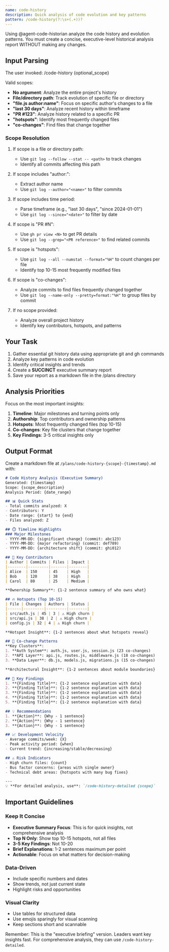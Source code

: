 ```yaml
---
name: code-history
description: Quick analysis of code evolution and key patterns
pattern: /code-history(?:\s+(.+))?
---
```


Using @agent-code-historian analyze the code history and evolution patterns. You must create a concise, executive-level historical analysis report WITHOUT making any changes.

## Input Parsing
The user invoked: /code-history {optional_scope}

Valid scopes:
- **No argument**: Analyze the entire project's history
- **File/directory path**: Track evolution of specific file or directory
- **"file.js author:name"**: Focus on specific author's changes to a file
- **"last 30 days"**: Analyze recent history within timeframe
- **"PR #123"**: Analyze history related to a specific PR
- **"hotspots"**: Identify most frequently changed files
- **"co-changes"**: Find files that change together

### Scope Resolution
1. If scope is a file or directory path:
   - Use `git log --follow --stat -- <path>` to track changes
   - Identify all commits affecting this path

2. If scope includes "author:":
   - Extract author name
   - Use `git log --author="<name>"` to filter commits

3. If scope includes time period:
   - Parse timeframe (e.g., "last 30 days", "since 2024-01-01")
   - Use `git log --since="<date>"` to filter by date

4. If scope is "PR #N":
   - Use `gh pr view <N>` to get PR details
   - Use `git log --grep="<PR reference>"` to find related commits

5. If scope is "hotspots":
   - Use `git log --all --numstat --format="%H"` to count changes per file
   - Identify top 10-15 most frequently modified files

6. If scope is "co-changes":
   - Analyze commits to find files frequently changed together
   - Use `git log --name-only --pretty=format:"%H"` to group files by commit

7. If no scope provided:
   - Analyze overall project history
   - Identify key contributors, hotspots, and patterns

## Your Task
1. Gather essential git history data using appropriate git and gh commands
2. Analyze key patterns in code evolution
3. Identify critical insights and trends
4. Create a **SUCCINCT** executive summary report
5. Save your report as a markdown file in the /plans directory

## Analysis Priorities
Focus on the most important insights:
1. **Timeline**: Major milestones and turning points only
2. **Authorship**: Top contributors and ownership patterns
3. **Hotspots**: Most frequently changed files (top 10-15)
4. **Co-changes**: Key file clusters that change together
5. **Key Findings**: 3-5 critical insights only

## Output Format
Create a markdown file at `/plans/code-history-{scope}-{timestamp}.md` with:

```markdown
# Code History Analysis (Executive Summary)
Generated: {timestamp}
Scope: {scope_description}
Analysis Period: {date_range}

## 📊 Quick Stats
- Total commits analyzed: X
- Contributors: Y
- Date range: {start} to {end}
- Files analyzed: Z

## ⏱️ Timeline Highlights
### Major Milestones
- YYYY-MM-DD: {significant change} (commit: abc123)
- YYYY-MM-DD: {major refactoring} (commit: def789)
- YYYY-MM-DD: {architecture shift} (commit: ghi012)

## 👥 Key Contributors
| Author | Commits | Files | Impact |
|--------|---------|-------|--------|
| Alice  | 150     | 45    | High   |
| Bob    | 120     | 38    | High   |
| Carol  | 80      | 25    | Medium |

**Ownership Summary**: {1-2 sentence summary of who owns what}

## 🔥 Hotspots (Top 10-15)
| File | Changes | Authors | Status |
|------|---------|---------|--------|
| src/auth.js | 45 | 3 | ⚠️ High churn |
| src/api.js | 38 | 2 | ⚠️ High churn |
| config.js | 32 | 4 | ⚠️ High churn |

**Hotspot Insight**: {1-2 sentences about what hotspots reveal}

## 🔗 Co-change Patterns
**Key Clusters**:
1. **Auth System**: auth.js, user.js, session.js (23 co-changes)
2. **API Layer**: api.js, routes.js, middleware.js (18 co-changes)
3. **Data Layer**: db.js, models.js, migrations.js (15 co-changes)

**Architectural Insight**: {1-2 sentences about module boundaries}

## 🎯 Key Findings
1. **{Finding Title}**: {1-2 sentence explanation with data}
2. **{Finding Title}**: {1-2 sentence explanation with data}
3. **{Finding Title}**: {1-2 sentence explanation with data}
4. **{Finding Title}**: {1-2 sentence explanation with data}
5. **{Finding Title}**: {1-2 sentence explanation with data}

## 💡 Recommendations
1. **{Action}**: {Why - 1 sentence}
2. **{Action}**: {Why - 1 sentence}
3. **{Action}**: {Why - 1 sentence}

## 📈 Development Velocity
- Average commits/week: {X}
- Peak activity period: {when}
- Current trend: {increasing/stable/decreasing}

## ⚠️ Risk Indicators
- High churn files: {count}
- Bus factor concerns: {areas with single owner}
- Technical debt areas: {hotspots with many bug fixes}

---
💡 **For detailed analysis, use**: `/code-history-detailed {scope}`
```

## Important Guidelines

### Keep It Concise
- **Executive Summary Focus**: This is for quick insights, not comprehensive analysis
- **Top N Only**: Show top 10-15 hotspots, not all files
- **3-5 Key Findings**: Not 10-20
- **Brief Explanations**: 1-2 sentences maximum per point
- **Actionable**: Focus on what matters for decision-making

### Data-Driven
- Include specific numbers and dates
- Show trends, not just current state
- Highlight risks and opportunities

### Visual Clarity
- Use tables for structured data
- Use emojis sparingly for visual scanning
- Keep sections short and scannable

Remember: This is the "executive briefing" version. Leaders want key insights fast. For comprehensive analysis, they can use `/code-history-detailed`.
